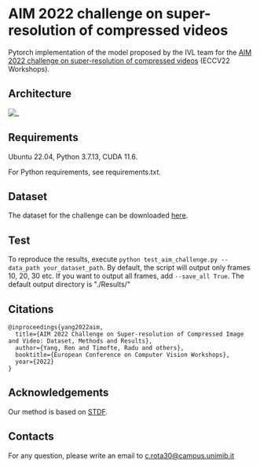 # AIM 2022 challenge on super-resolution of compressed videos

Pytorch implementation of the model proposed by the IVL team for the [AIM 2022 challenge on super-resolution of compressed videos](https://codalab.lisn.upsaclay.fr/competitions/5077) (ECCV22 Workshops). 


## Architecture
![_](https://github.com/claudiom4sir/SuperResolutionOfCompressedVideos/blob/main/NetworkDiagram.jpg)

## Requirements
Ubuntu 22.04, Python 3.7.13, CUDA 11.6.

For Python requirements, see requirements.txt.

## Dataset
The dataset for the challenge can be downloaded [here](https://github.com/RenYang-home/LDV_dataset).

## Test
To reproduce the results, execute 
```python test_aim_challenge.py --data_path your_dataset_path```. By default, the script will output only frames 10, 20, 30 etc. If you want to output all frames, add ```--save_all True```.
The default output directory is "./Results/"

## Citations
```
@inproceedings{yang2022aim,
  title={AIM 2022 Challenge on Super-resolution of Compressed Image and Video: Dataset, Methods and Results},
  author={Yang, Ren and Timofte, Radu and others},
  booktitle={European Conference on Computer Vision Workshops},
  year={2022}
}
```
## Acknowledgements
Our method is based on [STDF](https://github.com/ryanxingql/stdf-pytorch).


## Contacts
For any question, please write an email to c.rota30@campus.unimib.it
